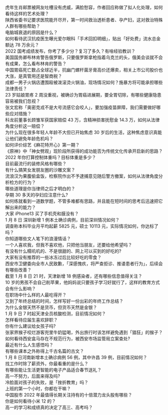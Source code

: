 虎年生肖邮票被网友吐槽没有虎威，满脸愁容，作者回应称做了拟人化处理，如何看待这样的艺术处理？  
陕西省委书记要求医院能开尽开，第一时间救治透析患者、孕产妇，这对救治特殊人群有哪些帮助？  
电脑城衰退的原因是什么？  
如何看待武汉抗疫医生曝光爱尔眼科「手术回扣明细」，贴出「好处费」流水总金额达 78 万余元？  
2022 国考成绩发布，你考了多少分？复习了多久？有啥经验教训？  
美国国务卿布林肯警告俄罗斯，只要俄罗斯拿枪指着乌克兰的头，俄美会谈就不会有成果，怎么看布林肯的警告？  
中国胃癌死亡数占全球近半，抗幽门螺杆菌牙膏高价还爆卖，相关上市公司股价也大涨，是真管用还是智商税？  
成都一男子火锅店遭围殴被泼滚烫火锅油，现场情况如何？施暴方将可能承担哪些法律责任？  
23 岁姑娘胃疼 2 周没重视，被确诊为胃癌进展期，要全胃切除，有哪些健康隐患容易被我们忽视？  
张文宏称「奥密克戎不是大号流感它会咬人」，要加强疫苗屏障，我们需要做好哪些应对措施？  
科龙前董事长顾雏军获国家赔偿 43 万，含精神损害抚慰金 14.3 万，如何从法律角度分析这一赔偿？  
为什么现在很多年轻人年龄不大但已开始焦虑 30 岁后的生活，这种焦虑意识真能让他们避免年龄危机吗？  
如何评价综艺《麻花特开心》第一期？  
《原神》中「神女劈观」现阶段所获得的成功能否为传统文化传承开启新的思路？  
2022 年你打算控制体重吗？目标体重是多少？  
目前最流行的装修风格有哪些？  
有什么搞笑女发朋友圈的沙雕文案？  
流浪汉为果腹偷盒饭，检察院作出不予逮捕意见随后警方撤案，如何从法律角度分析检方的行为？  
哪些道理是你当律师之后才明白的？  
孕期 30 多天的孕妇应注意什么?  
如何练就看到一道数学题，不管多难都有思路，并且能在短时间的思考后迅速把它解出来的能力？  
大家 iPhone13 买了手机壳和膜没有？  
1 月 8 日 深圳新增 1 例本土确诊病例，目前深圳情况如何？  
调查称本科毕业月平均起薪 5825 元，硕士 10113 元，实际情况如何，你达标了吗？  
你知道哪些文人笔下的浪漫情话？  
一个人喜欢我，但我不喜欢他，只把他当朋友，还要给他希望吗？  
有没有什么糯叽叽的、不是很甜的、网上可以买到的好吃的?  
大家有没有推荐的一些冰冻过后比较好吃的零食？  
西安市卫健委向全市人民致歉，「深感愧疚，将严查拒诊、推诿患者行为」，后续会有哪些改善？  
截至 1 月 8 日 21 时，天津新增 18 例感染者，还有哪些信息值得关注？  
10 岁的男孩不会自己削苹果，他妈妈说只要孩子学习好就行了，这样的教育方式会有什么影响？  
在职场中什么样的人最吃得开？  
又到了年终总结的时间，怎样写好一份出彩的年终工作总结？  
为什么金银天然不是货币，但货币天然是金银？  
1 月 9 日 7 时起天津全员核酸检测，目前情况如何？  
怎样看待应届生喜欢辞职？  
你有什么建议给女孩子吗?  
张家界猴子咬烂游客兜里牛奶猛喝，外出旅行时该怎样避免遇到「猖狂」的猴子？  
如何看待西安盒马存在不规范行为，被西安市场监管局立案查处?  
最近有什么人生感悟吗？  
有哪些课本之外称得上千古名篇的古文？  
1 月 8 日河南新增本土确诊病例 56 例，其中许昌 39 例，目前情况如何？  
找工作时除了薪资外，你最看重的是什么？  
有哪些能让生活更智能的电子产品适合春节送礼？  
高一不努力，后面来得及吗?  
冷脸面对孩子的失败，是「挫折教育」吗？  
上班的第一个小时，你都在干嘛？  
中国股市 2022 年最值得长期关注持有的十倍潜力龙头股有哪些？  
你是如何看待小米 12 的？  
高一的学习和成绩真的决定了高三、高考吗？  
